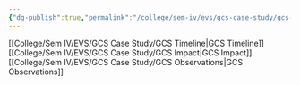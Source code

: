 ```yaml
---
{"dg-publish":true,"permalink":"/college/sem-iv/evs/gcs-case-study/gcs-event-perspective/"}
---
```


[[College/Sem IV/EVS/GCS Case Study/GCS Timeline\|GCS Timeline]]
[[College/Sem IV/EVS/GCS Case Study/GCS Impact\|GCS Impact]]
[[College/Sem IV/EVS/GCS Case Study/GCS Observations\|GCS Observations]]

